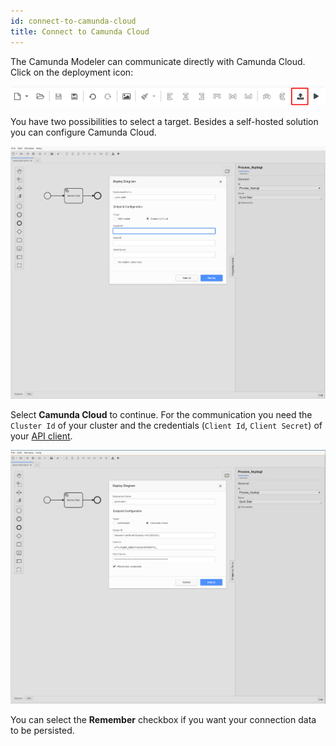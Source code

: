 ```yaml
---
id: connect-to-camunda-cloud
title: Connect to Camunda Cloud
---
```


The Camunda Modeler can communicate directly with Camunda Cloud. Click on the deployment icon:

![deployment icon](./img/deploy-icon.png)

You have two possibilities to select a target. Besides a self-hosted solution you can configure Camunda Cloud.

![deployment configuration](./img/deploy-diagram-camunda-cloud.png)

Select **Camunda Cloud** to continue. For the communication you need the `Cluster Id` of your cluster and the credentials (`Client Id`, `Client Secret`) of your [API client](../../cloud-console/manage-clusters/manage-api-clients.md).

![deployment via camunda cloud](./img/deploy-diagram-camunda-cloud-remember.png)

You can select the **Remember** checkbox if you want your connection data to be persisted.
